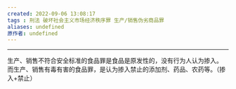 ```yaml
---
created: 2022-09-06 13:08:17
tags : 刑法 破坏社会主义市场经济秩序罪 生产/销售伪劣商品罪
aliases: undefined
原作者: undefined
---
```

---
生产、销售不符合安全标准的食品罪是食品是原发性的，没有行为人认为掺入。
而生产、销售有毒有害的食品罪，是认为掺入禁止的添加剂、药品、农药等。（掺入+禁止）



